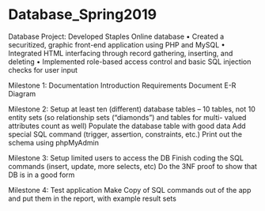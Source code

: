 # Database_Spring2019
Database Project: Developed Staples Online database 
•	Created a securitized, graphic front-end application using PHP and MySQL
•	Integrated HTML interfacing through record gathering, inserting, and deleting
•	Implemented role-based access control and basic SQL injection checks for user input 

Milestone 1: 
  Documentation Introduction
  Requirements Document
  E-R Diagram
  
Milestone 2:
  Setup at least ten (different) database tables – 10 tables, not 10 entity sets (so relationship sets (“diamonds”) and tables for multi-   valued attributes count as well)
  Populate the database table with good data
  Add special SQL command (trigger, assertion, constraints, etc.)
  Print out the schema using phpMyAdmin
  
Milestone 3:
  Setup limited users to access the DB
  Finish coding the SQL commands (insert, update, more selects, etc)
  Do the 3NF proof to show that DB is in a good form

Milestone 4:
  Test application
  Make Copy of SQL commands out of the app and put them in the report, with example result sets
  
  
